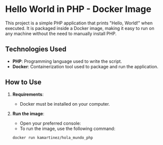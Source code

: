 # Hello World in PHP - Docker Image

This project is a simple PHP application that prints "Hello, World!" when executed. It is packaged inside a Docker image, making it easy to run on any machine without the need to manually install PHP.

## Technologies Used

- **PHP**: Programming language used to write the script.
- **Docker**: Containerization tool used to package and run the application.

## How to Use

1. **Requirements**:
   - Docker must be installed on your computer.

2. **Run the image**:
   - Open your preferred console:
   - To run the image, use the following command:

   ```bash
   docker run kamartinez/hola_mundo_php
